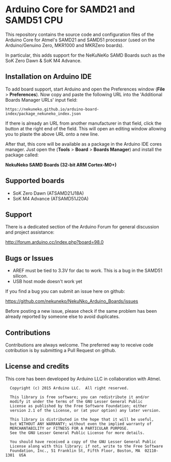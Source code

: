 # Arduino Core for SAMD21 and SAMD51 CPU

This repository contains the source code and configuration files of the Arduino Core
for Atmel's SAMD21 and SAMD51 processor (used on the Arduino/Genuino Zero, MKR1000 and MKRZero boards).

In particular, this adds support for the NeKuNeKo SAMD Boards such as the SoK Zero Dawn & SoK M4 Advance.

## Installation on Arduino IDE

To add board support, start Arduino and open the Preferences window (**File** > **Preferences**). Now copy and paste the following URL into the 'Additional Boards Manager URLs' input field:

    https://nekuneko.github.io/arduino-board-index/package_nekuneko_index.json

If there is already an URL from another manufacturer in that field, click the button at the right end of the field. This will open an editing window allowing you to plaste the above URL onto a new line.

After that, this core will be available as a package in the Arduino IDE cores manager.
Just open the (**Tools** > **Board** > **Boards Manager**) and install the package called:

**NekuNeko SAMD Boards (32-bit ARM Cortex-M0+)**

## Supported boards

* SoK Zero Dawn (ATSAMD21J18A)
* SoK M4 Advance (ATSAMD51J20A)

## Support

There is a dedicated section of the Arduino Forum for general discussion and project assistance:

http://forum.arduino.cc/index.php?board=98.0

## Bugs or Issues

* AREF must be tied to 3.3V for dac to work. This is a bug in the SAMD51 silicon.
* USB host mode doesn't work yet


If you find a bug you can submit an issue here on github:

https://github.com/nekuneko/NekuNko_Arduino_Boards/issues

Before posting a new issue, please check if the same problem has been already reported by someone else
to avoid duplicates.

## Contributions

Contributions are always welcome. The preferred way to receive code cotribution is by submitting a 
Pull Request on github.

## License and credits

This core has been developed by Arduino LLC in collaboration with Atmel.

```
  Copyright (c) 2015 Arduino LLC.  All right reserved.

  This library is free software; you can redistribute it and/or
  modify it under the terms of the GNU Lesser General Public
  License as published by the Free Software Foundation; either
  version 2.1 of the License, or (at your option) any later version.

  This library is distributed in the hope that it will be useful,
  but WITHOUT ANY WARRANTY; without even the implied warranty of
  MERCHANTABILITY or FITNESS FOR A PARTICULAR PURPOSE.
  See the GNU Lesser General Public License for more details.

  You should have received a copy of the GNU Lesser General Public
  License along with this library; if not, write to the Free Software
  Foundation, Inc., 51 Franklin St, Fifth Floor, Boston, MA  02110-1301  USA
```

